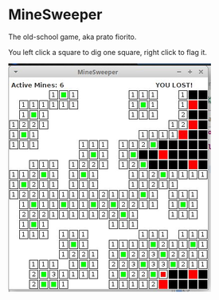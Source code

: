 # MineSweeper
The old-school game, aka prato fiorito.

You left click a square to dig one square, right click to flag it.

![Alt text](MineSweeperScreen.jpeg?raw=true "")
